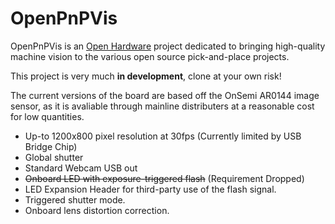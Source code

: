 # OpenPnPVis
 
OpenPnPVis is an [Open Hardware](https://www.oshwa.org/definition/) project dedicated to bringing high-quality machine vision to the various open source pick-and-place projects.

This project is very much **in development**, clone at your own risk!

The current versions of the board are based off the OnSemi AR0144 image sensor, as it is avaliable through mainline distributers at a reasonable cost for low quantities. 

* Up-to 1200x800 pixel resolution at 30fps (Currently limited by USB Bridge Chip)
* Global shutter
* Standard Webcam USB out
* <s>Onboard LED with exposure-triggered flash</s> (Requirement Dropped)
* LED Expansion Header for third-party use of the flash signal.
* Triggered shutter mode.
* Onboard lens distortion correction.


